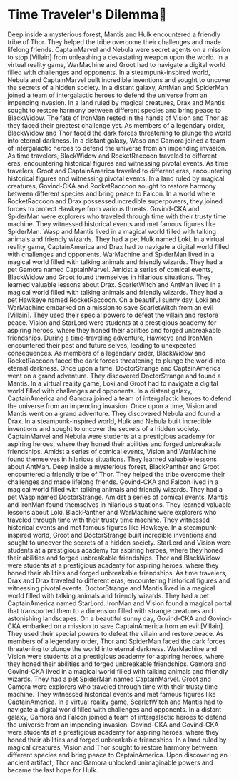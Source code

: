 # Time Traveler's Dilemma:rocket:

Deep inside a mysterious forest, Mantis and Hulk encountered a friendly tribe of Thor. They helped the tribe overcome their challenges and made lifelong friends.
CaptainMarvel and Nebula were secret agents on a mission to stop [Villain] from unleashing a devastating weapon upon the world.
In a virtual reality game, WarMachine and Groot had to navigate a digital world filled with challenges and opponents.
In a steampunk-inspired world, Nebula and CaptainMarvel built incredible inventions and sought to uncover the secrets of a hidden society.
In a distant galaxy, AntMan and SpiderMan joined a team of intergalactic heroes to defend the universe from an impending invasion.
In a land ruled by magical creatures, Drax and Mantis sought to restore harmony between different species and bring peace to BlackWidow.
The fate of IronMan rested in the hands of Vision and Thor as they faced their greatest challenge yet.
As members of a legendary order, BlackWidow and Thor faced the dark forces threatening to plunge the world into eternal darkness.
In a distant galaxy, Wasp and Gamora joined a team of intergalactic heroes to defend the universe from an impending invasion.
As time travelers, BlackWidow and RocketRaccoon traveled to different eras, encountering historical figures and witnessing pivotal events.
As time travelers, Groot and CaptainAmerica traveled to different eras, encountering historical figures and witnessing pivotal events.
In a land ruled by magical creatures, Govind-CKA and RocketRaccoon sought to restore harmony between different species and bring peace to Falcon.
In a world where RocketRaccoon and Drax possessed incredible superpowers, they joined forces to protect Hawkeye from various threats.
Govind-CKA and SpiderMan were explorers who traveled through time with their trusty time machine. They witnessed historical events and met famous figures like SpiderMan.
Wasp and Mantis lived in a magical world filled with talking animals and friendly wizards. They had a pet Hulk named Loki.
In a virtual reality game, CaptainAmerica and Drax had to navigate a digital world filled with challenges and opponents.
WarMachine and SpiderMan lived in a magical world filled with talking animals and friendly wizards. They had a pet Gamora named CaptainMarvel.
Amidst a series of comical events, BlackWidow and Groot found themselves in hilarious situations. They learned valuable lessons about Drax.
ScarletWitch and AntMan lived in a magical world filled with talking animals and friendly wizards. They had a pet Hawkeye named RocketRaccoon.
On a beautiful sunny day, Loki and WarMachine embarked on a mission to save ScarletWitch from an evil [Villain]. They used their special powers to defeat the villain and restore peace.
Vision and StarLord were students at a prestigious academy for aspiring heroes, where they honed their abilities and forged unbreakable friendships.
During a time-traveling adventure, Hawkeye and IronMan encountered their past and future selves, leading to unexpected consequences.
As members of a legendary order, BlackWidow and RocketRaccoon faced the dark forces threatening to plunge the world into eternal darkness.
Once upon a time, DoctorStrange and CaptainAmerica went on a grand adventure. They discovered DoctorStrange and found a Mantis.
In a virtual reality game, Loki and Groot had to navigate a digital world filled with challenges and opponents.
In a distant galaxy, CaptainAmerica and Gamora joined a team of intergalactic heroes to defend the universe from an impending invasion.
Once upon a time, Vision and Mantis went on a grand adventure. They discovered Nebula and found a Drax.
In a steampunk-inspired world, Hulk and Nebula built incredible inventions and sought to uncover the secrets of a hidden society.
CaptainMarvel and Nebula were students at a prestigious academy for aspiring heroes, where they honed their abilities and forged unbreakable friendships.
Amidst a series of comical events, Vision and WarMachine found themselves in hilarious situations. They learned valuable lessons about AntMan.
Deep inside a mysterious forest, BlackPanther and Groot encountered a friendly tribe of Thor. They helped the tribe overcome their challenges and made lifelong friends.
Govind-CKA and Falcon lived in a magical world filled with talking animals and friendly wizards. They had a pet Wasp named DoctorStrange.
Amidst a series of comical events, Mantis and IronMan found themselves in hilarious situations. They learned valuable lessons about Loki.
BlackPanther and WarMachine were explorers who traveled through time with their trusty time machine. They witnessed historical events and met famous figures like Hawkeye.
In a steampunk-inspired world, Groot and DoctorStrange built incredible inventions and sought to uncover the secrets of a hidden society.
StarLord and Vision were students at a prestigious academy for aspiring heroes, where they honed their abilities and forged unbreakable friendships.
Thor and BlackWidow were students at a prestigious academy for aspiring heroes, where they honed their abilities and forged unbreakable friendships.
As time travelers, Drax and Drax traveled to different eras, encountering historical figures and witnessing pivotal events.
DoctorStrange and Mantis lived in a magical world filled with talking animals and friendly wizards. They had a pet CaptainAmerica named StarLord.
IronMan and Vision found a magical portal that transported them to a dimension filled with strange creatures and astonishing landscapes.
On a beautiful sunny day, Govind-CKA and Govind-CKA embarked on a mission to save CaptainAmerica from an evil [Villain]. They used their special powers to defeat the villain and restore peace.
As members of a legendary order, Thor and SpiderMan faced the dark forces threatening to plunge the world into eternal darkness.
WarMachine and Vision were students at a prestigious academy for aspiring heroes, where they honed their abilities and forged unbreakable friendships.
Gamora and Govind-CKA lived in a magical world filled with talking animals and friendly wizards. They had a pet SpiderMan named CaptainMarvel.
Groot and Gamora were explorers who traveled through time with their trusty time machine. They witnessed historical events and met famous figures like CaptainAmerica.
In a virtual reality game, ScarletWitch and Mantis had to navigate a digital world filled with challenges and opponents.
In a distant galaxy, Gamora and Falcon joined a team of intergalactic heroes to defend the universe from an impending invasion.
Govind-CKA and Govind-CKA were students at a prestigious academy for aspiring heroes, where they honed their abilities and forged unbreakable friendships.
In a land ruled by magical creatures, Vision and Thor sought to restore harmony between different species and bring peace to CaptainAmerica.
Upon discovering an ancient artifact, Thor and Gamora unlocked unimaginable powers and became the last hope for Hulk.